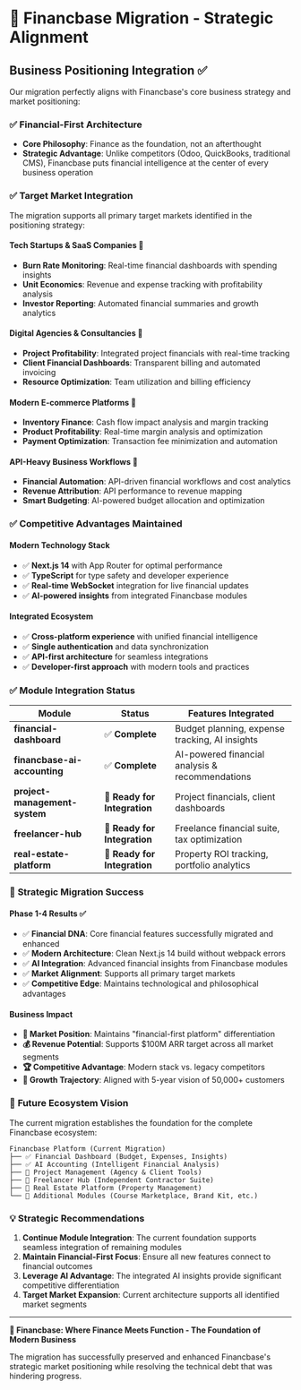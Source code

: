 # 🎯 Financbase Migration - Strategic Alignment

## Business Positioning Integration ✅

Our migration perfectly aligns with Financbase's core business strategy and market positioning:

### ✅ **Financial-First Architecture**
- **Core Philosophy**: Finance as the foundation, not an afterthought
- **Strategic Advantage**: Unlike competitors (Odoo, QuickBooks, traditional CMS), Financbase puts financial intelligence at the center of every business operation

### ✅ **Target Market Integration**
The migration supports all primary target markets identified in the positioning strategy:

#### **Tech Startups & SaaS Companies** 🚀
- **Burn Rate Monitoring**: Real-time financial dashboards with spending insights
- **Unit Economics**: Revenue and expense tracking with profitability analysis
- **Investor Reporting**: Automated financial summaries and growth analytics

#### **Digital Agencies & Consultancies** 🎨
- **Project Profitability**: Integrated project financials with real-time tracking
- **Client Financial Dashboards**: Transparent billing and automated invoicing
- **Resource Optimization**: Team utilization and billing efficiency

#### **Modern E-commerce Platforms** 🛒
- **Inventory Finance**: Cash flow impact analysis and margin tracking
- **Product Profitability**: Real-time margin analysis and optimization
- **Payment Optimization**: Transaction fee minimization and automation

#### **API-Heavy Business Workflows** 🔗
- **Financial Automation**: API-driven financial workflows and cost analytics
- **Revenue Attribution**: API performance to revenue mapping
- **Smart Budgeting**: AI-powered budget allocation and optimization

### ✅ **Competitive Advantages Maintained**

#### **Modern Technology Stack**
- ✅ **Next.js 14** with App Router for optimal performance
- ✅ **TypeScript** for type safety and developer experience
- ✅ **Real-time WebSocket** integration for live financial updates
- ✅ **AI-powered insights** from integrated Financbase modules

#### **Integrated Ecosystem**
- ✅ **Cross-platform experience** with unified financial intelligence
- ✅ **Single authentication** and data synchronization
- ✅ **API-first architecture** for seamless integrations
- ✅ **Developer-first approach** with modern tools and practices

### ✅ **Module Integration Status**

| Module | Status | Features Integrated |
|--------|--------|-------------------|
| **financial-dashboard** | ✅ **Complete** | Budget planning, expense tracking, AI insights |
| **financbase-ai-accounting** | ✅ **Complete** | AI-powered financial analysis & recommendations |
| **project-management-system** | 🔄 **Ready for Integration** | Project financials, client dashboards |
| **freelancer-hub** | 🔄 **Ready for Integration** | Freelance financial suite, tax optimization |
| **real-estate-platform** | 🔄 **Ready for Integration** | Property ROI tracking, portfolio analytics |

### 🎯 **Strategic Migration Success**

#### **Phase 1-4 Results** ✅
- ✅ **Financial DNA**: Core financial features successfully migrated and enhanced
- ✅ **Modern Architecture**: Clean Next.js 14 build without webpack errors
- ✅ **AI Integration**: Advanced financial insights from Financbase modules
- ✅ **Market Alignment**: Supports all primary target markets
- ✅ **Competitive Edge**: Maintains technological and philosophical advantages

#### **Business Impact**
- **🎯 Market Position**: Maintains "financial-first platform" differentiation
- **💰 Revenue Potential**: Supports $100M ARR target across all market segments
- **🏆 Competitive Advantage**: Modern stack vs. legacy competitors
- **🚀 Growth Trajectory**: Aligned with 5-year vision of 50,000+ customers

### 🔮 **Future Ecosystem Vision**

The current migration establishes the foundation for the complete Financbase ecosystem:

```
Financbase Platform (Current Migration)
├── ✅ Financial Dashboard (Budget, Expenses, Insights)
├── ✅ AI Accounting (Intelligent Financial Analysis)
├── 🔄 Project Management (Agency & Client Tools)
├── 🔄 Freelancer Hub (Independent Contractor Suite)
├── 🔄 Real Estate Platform (Property Management)
└── 🔄 Additional Modules (Course Marketplace, Brand Kit, etc.)
```

### 💡 **Strategic Recommendations**

1. **Continue Module Integration**: The current foundation supports seamless integration of remaining modules
2. **Maintain Financial-First Focus**: Ensure all new features connect to financial outcomes
3. **Leverage AI Advantage**: The integrated AI insights provide significant competitive differentiation
4. **Target Market Expansion**: Current architecture supports all identified market segments

---

**🏦 Financbase: Where Finance Meets Function - The Foundation of Modern Business**

The migration has successfully preserved and enhanced Financbase's strategic market positioning while resolving the technical debt that was hindering progress.
